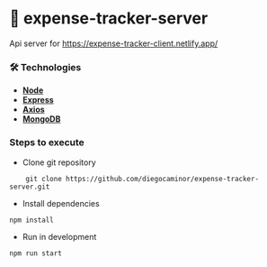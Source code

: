 # :ledger: expense-tracker-server

Api server for https://expense-tracker-client.netlify.app/

### 🛠️ Technologies

- [**Node**](https://nodejs.org/en/)
- [**Express**](https://expressjs.com/es/)
- [**Axios**](https://www.npmjs.com/package/axios)
- [**MongoDB**](https://www.mongodb.com/)



### **Steps to execute**

- Clone git repository

```shell
    git clone https://github.com/diegocaminor/expense-tracker-server.git
```

- Install dependencies

```
npm install
```

- Run in development

```
npm run start
```
